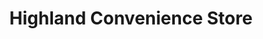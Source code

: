 ---
title: "Highland Convenience Store"
url: /kitchener/highland-convenience-store/
shop: convenience
---